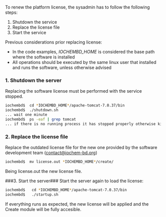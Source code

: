 To renew the platform license, the sysadmin has to follow the following steps:
   1. Shutdown the service   
   2. Replace the license file 
   3. Start the service

Previous considerations prior replacing license:
  * In the code examples,  *IOCHEMBD_HOME* is considered the base path where the software is installed 
  * All operations should be executed by the same linux user that installed and runs the software, unless otherwise advised


### 1. Shutdown the server 
Replacing the software license must be performed with the service stopped.

```bash
iochembd$  cd *IOCHEMBD_HOME*/apache-tomcat-7.0.37/bin
iochembd$  ./shutdown.sh
... wait one minute
iochembd$  ps -eaf | grep tomcat
... if there is no running process it has stopped properly otherwise kill the process
```

### 2. Replace the license file
Replace the outdated license file for the new one provided by the software development team (contact@iochem-bd.org) 
```bash
iochembd$  mv license.out *IOCHEMBD_HOME*/create/
```
Being license.out the new license file.


###3. Start the server###
Start the server again to load the license:
```bash
iochembd$   cd *IOCHEMBD_HOME*/apache-tomcat-7.0.37/bin
iochembd$   ./startup.sh
```
If everything runs as expected, the new license will be applied and the Create module will be fully accesible.